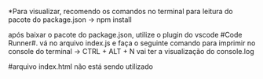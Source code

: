*Para visualizar, recomendo os comandos no terminal para leitura do pacote do  package.json
 -> npm install

 após baixar o pacote do package.json, utilize o plugin do vscode #Code Runner#. vá no arquivo index.js e faça o seguinte comando para imprimir no console do terminal
 -> CTRL + ALT + N
 vai ter a visualização do console.log

 #arquivo index.html não está sendo utilizado
